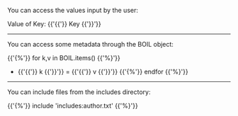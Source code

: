 You can access the values input by the user:

Value of Key: {{'{{'}} Key {{'}}'}}

----

You can access some metadata through the BOIL object:

{{'{%'}} for k,v in BOIL.items() {{'%}'}}
- {{'{{'}} k {{'}}'}} = {{'{{'}} v {{'}}'}}
{{'{%'}} endfor {{'%}'}}

----

You can include files from the includes directory:

{{'{%'}} include 'includes:author.txt' {{'%}'}}
